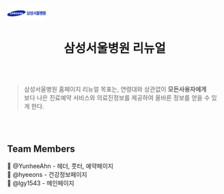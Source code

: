 <img src="./assets/images/loginPage_images/logoImages.png" width="18%">

<h1 align="center">삼성서울병원 리뉴얼</h1>
<br>
<br>

> 삼성서울병원 홈페이지 리뉴얼 목표는,
> 연령대와 상관없이 **모든사용자에게**<br>
> 보다 나은 진료예약 서비스와
> 의료진정보를 제공하여 올바른 정보를 얻을 수 있게 한다.

<br>
<br>

<h2>Team Members</h2>

🏥 @YunheeAhn - 헤더, 풋터, 예약페이지 <br>
🏥 @hyeeons - 건강정보페이지 <br>
🏥 @lgy1543 - 메인페이지 <br>
